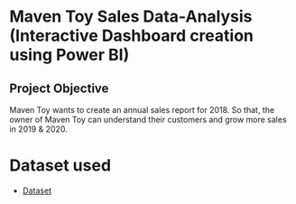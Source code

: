 # Maven Toy Sales Data-Analysis (Interactive Dashboard creation using Power BI)
## Project Objective
Maven Toy wants to create an annual sales report for 2018. So that, the owner of Maven Toy can understand their customers and grow more sales in 2019 & 2020.

# Dataset used
- <a href="https://github.com/ParthivBRajeev/Data-Analysis-Dashboard/blob/main/sales.csv">Dataset</a>
